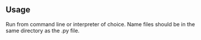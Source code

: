 ## Usage ##

Run from command line or interpreter of choice. Name files should be in the same directory as the .py file. 